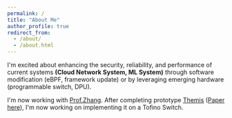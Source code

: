 ```yaml
---
permalink: /
title: "About Me"
author_profile: true
redirect_from: 
  - /about/
  - /about.html
---
```


I'm excited about enhancing the security, reliability, and performance of current systems **(Cloud Network System, ML System)** 
through software modification (eBPF, framework update) or by leveraging emerging hardware (programmable switch, DPU).

I'm now working with [Prof.Zhang](https://zhangmenghao.github.io/). After completing prototype [Themis](https://github.com/Eternal579/Themis) ([Paper here](http://bugeater.space/files/sosp24poster_Themis.pdf)), I'm now working on implementing it on a Tofino Switch.